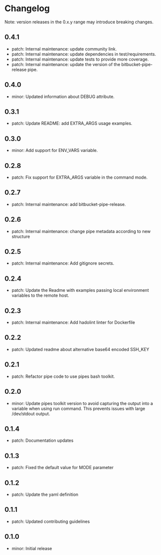 # Changelog
Note: version releases in the 0.x.y range may introduce breaking changes.

## 0.4.1

- patch: Internal maintenance: update community link.
- patch: Internal maintenance: update dependencies in test/requirements.
- patch: Internal maintenance: update tests to provide more coverage.
- patch: Internal maintenance: update the version of the bitbucket-pipe-release pipe.

## 0.4.0

- minor: Updated information about DEBUG attribute.

## 0.3.1

- patch: Update README: add EXTRA_ARGS usage examples.

## 0.3.0

- minor: Add support for ENV_VARS variable.

## 0.2.8

- patch: Fix support for EXTRA_ARGS variable in the command mode.

## 0.2.7

- patch: Internal maintenance: add bitbucket-pipe-release.

## 0.2.6

- patch: Internal maintenance: change pipe metadata according to new structure

## 0.2.5

- patch: Internal maintenance: Add gitignore secrets.

## 0.2.4

- patch: Update the Readme with examples passing local environment variables to the remote host.

## 0.2.3

- patch: Internal maintenance: Add hadolint linter for Dockerfile

## 0.2.2

- patch: Updated readme about alternative base64 encoded SSH_KEY

## 0.2.1

- patch: Refactor pipe code to use pipes bash toolkit.

## 0.2.0

- minor: Update pipes toolkit version to avoid capturing the output into a variable when using run command. This prevents issues with large /dev/stdout output.

## 0.1.4

- patch: Documentation updates

## 0.1.3

- patch: Fixed the default value for MODE parameter

## 0.1.2

- patch: Update the yaml definition

## 0.1.1

- patch: Updated contributing guidelines

## 0.1.0

- minor: Initial release
